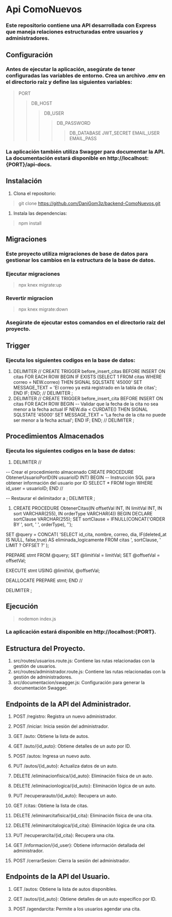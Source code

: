 # **Api ComoNuevos**

### Este repositorio contiene una API desarrollada con Express que maneja relaciones estructuradas entre usuarios y administradores.

## Configuración
### Antes de ejecutar la aplicación, asegúrate de tener configuradas las variables de entorno. Crea un archivo .env en el directorio raíz y define las siguientes variables:
>PORT
>>DB_HOST
>>>DB_USER
>>>>DB_PASSWORD
>>>>>DB_DATABASE
>JWT_SECRET
>EMAIL_USER
>EMAIL_PASS

### La aplicación también utiliza Swagger para documentar la API. La documentación estará disponible en http://localhost:{PORT}/api-docs.

## Instalación
1. Clona el repositorio:
>git clone https://github.com/DaniGom3z/backend-ComoNuevos.git
1. Instala las dependencias:
>npm install

## Migraciones
### Este proyecto utiliza migraciones de base de datos para gestionar los cambios en la estructura de la base de datos.
### Ejecutar migraciones
>npx knex migrate:up
### Revertir migracion
>npx knex migrate:down

### Asegúrate de ejecutar estos comandos en el directorio raíz del proyecto.

## Trigger
### Ejecuta los siguientes codigos en la base de datos:
1. DELIMITER //
CREATE TRIGGER before_insert_citas
BEFORE INSERT ON citas
FOR EACH ROW
BEGIN
  IF EXISTS (SELECT 1 FROM citas WHERE correo = NEW.correo) THEN
    SIGNAL SQLSTATE '45000'
    SET MESSAGE_TEXT = 'El correo ya está registrado en la tabla de citas';
  END IF;
END;
//
DELIMITER ;
1. DELIMITER //
CREATE TRIGGER before_insert_cita
BEFORE INSERT ON citas
FOR EACH ROW
BEGIN
  -- Validar que la fecha de la cita no sea menor a la fecha actual
  IF NEW.dia < CURDATE() THEN
    SIGNAL SQLSTATE '45000'
    SET MESSAGE_TEXT = 'La fecha de la cita no puede ser menor a la fecha actual';
  END IF;
END;
//
DELIMITER ;

## Procedimientos Almacenados
### Ejecuta los siguientes codigos en la base de datos:
1. DELIMITER //

-- Crear el procedimiento almacenado
CREATE PROCEDURE ObtenerUsuarioPorID(IN usuarioID INT)
BEGIN
  -- Instrucción SQL para obtener información del usuario por ID
  SELECT * FROM login WHERE id_user = usuarioID;
END //

-- Restaurar el delimitador a ;
DELIMITER ;
1. CREATE PROCEDURE ObtenerCitas(IN offsetVal INT, IN limitVal INT, IN sort VARCHAR(255), IN orderType VARCHAR(4))
BEGIN
  DECLARE sortClause VARCHAR(255);
  SET sortClause = IFNULL(CONCAT('ORDER BY ', sort, ' ', orderType), '');

  SET @query = CONCAT(
    'SELECT id_cita, nombre, correo, dia, IF(deleted_at IS NULL, false,true) AS eliminada_logicamente FROM citas
',
    sortClause,
    ' LIMIT ? OFFSET ?'
  );

  PREPARE stmt FROM @query;
  SET @limitVal = limitVal;
  SET @offsetVal = offsetVal;

  EXECUTE stmt USING @limitVal, @offsetVal;

  DEALLOCATE PREPARE stmt;
END //

DELIMITER ;


## Ejecución
>nodemon index.js
### La aplicación estará disponible en http://localhost:{PORT}.

## Estructura del Proyecto.
1. src/routes/usuarios.route.js: Contiene las rutas relacionadas con la gestión de usuarios.
1. src/routes/administrador.route.js: Contiene las rutas relacionadas con la gestión de administradores.
1. src/documentacion/swagger.js: Configuración para generar la documentación Swagger.

## Endpoints de la API del Administrador.

1. POST /registro: Registra un nuevo administrador.

1. POST /iniciar: Inicia sesión del administrador.

1. GET /auto: Obtiene la lista de autos.
1. GET /auto/{id_auto}: Obtiene detalles de un auto por ID.
1. POST /autos: Ingresa un nuevo auto.
1. PUT /autos/{id_auto}: Actualiza datos de un auto.
1. DELETE /eliminacionfisica/{id_auto}: Eliminación física de un auto.
1. DELETE /eliminacionlogica/{id_auto}: Eliminación lógica de un auto.
1. PUT /recuperarauto/{id_auto}: Recupera un auto.

1. GET /citas: Obtiene la lista de citas.
1. DELETE /eliminarcitafisica/{id_cita}: Eliminación física de una cita.
1. DELETE /eliminarcitalogica/{id_cita}: Eliminación lógica de una cita.
1. PUT /recuperarcita/{id_cita}: Recupera una cita.

1. GET /informacion/{id_user}: Obtiene información detallada del administrador.
1. POST /cerrarSesion: Cierra la sesión del administrador.

## Endpoints de la API del Usuario.

1. GET /autos: Obtiene la lista de autos disponibles.

1. GET /autos/{id_auto}: Obtiene detalles de un auto específico por ID.

1. POST /agendarcita: Permite a los usuarios agendar una cita.
